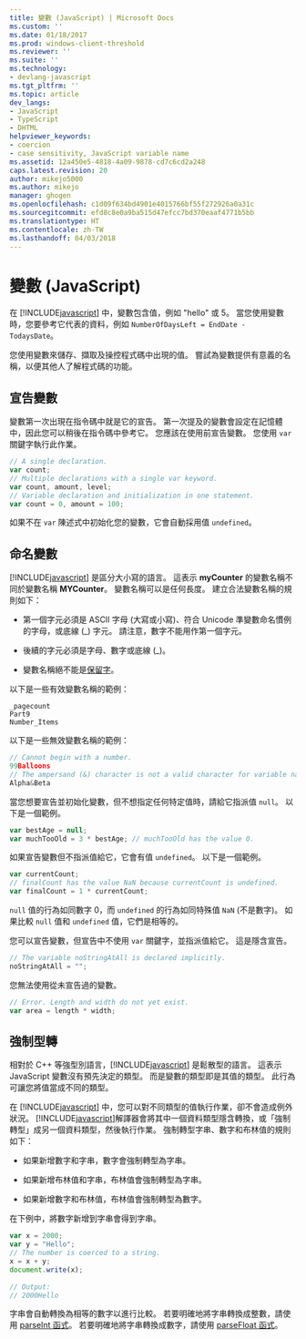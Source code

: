 ```yaml
---
title: 變數 (JavaScript) | Microsoft Docs
ms.custom: ''
ms.date: 01/18/2017
ms.prod: windows-client-threshold
ms.reviewer: ''
ms.suite: ''
ms.technology:
- devlang-javascript
ms.tgt_pltfrm: ''
ms.topic: article
dev_langs:
- JavaScript
- TypeScript
- DHTML
helpviewer_keywords:
- coercion
- case sensitivity, JavaScript variable name
ms.assetid: 12a450e5-4818-4a09-9878-cd7c6cd2a248
caps.latest.revision: 20
author: mikejo5000
ms.author: mikejo
manager: ghogen
ms.openlocfilehash: c1d09f634bd4901e4015766bf55f272926a0a31c
ms.sourcegitcommit: efd8c8e0a9ba515d47efcc7bd370eaaf4771b5bb
ms.translationtype: HT
ms.contentlocale: zh-TW
ms.lasthandoff: 04/03/2018
---
```

# <a name="variables-javascript"></a>變數 (JavaScript)
在 [!INCLUDE[javascript](../javascript/includes/javascript-md.md)] 中，變數包含值，例如 "hello" 或 5。 當您使用變數時，您要參考它代表的資料，例如 `NumberOfDaysLeft = EndDate - TodaysDate`。  
  
 您使用變數來儲存、擷取及操控程式碼中出現的值。 嘗試為變數提供有意義的名稱，以便其他人了解程式碼的功能。  
  
## <a name="declaring-variables"></a>宣告變數  
 變數第一次出現在指令碼中就是它的宣告。 第一次提及的變數會設定在記憶體中，因此您可以稍後在指令碼中參考它。 您應該在使用前宣告變數。 您使用 `var` 關鍵字執行此作業。  
  
```JavaScript  
// A single declaration.  
var count;    
// Multiple declarations with a single var keyword.  
var count, amount, level;      
// Variable declaration and initialization in one statement.  
var count = 0, amount = 100;   
```  
  
 如果不在 `var` 陳述式中初始化您的變數，它會自動採用值 `undefined`。  
  
## <a name="naming-variables"></a>命名變數  
 [!INCLUDE[javascript](../javascript/includes/javascript-md.md)] 是區分大小寫的語言。 這表示 **myCounter** 的變數名稱不同於變數名稱 **MYCounter**。 變數名稱可以是任何長度。 建立合法變數名稱的規則如下：  
  
-   第一個字元必須是 ASCII 字母 (大寫或小寫)、符合 Unicode 準變數命名慣例的字母，或底線 (_) 字元。 請注意，數字不能用作第一個字元。  
  
-   後續的字元必須是字母、數字或底線 (_)。  
  
-   變數名稱絕不能是[保留字](../javascript/reference/javascript-reserved-words.md)。  
  
 以下是一些有效變數名稱的範例：  
  
```  
_pagecount   
Part9   
Number_Items   
```  
  
 以下是一些無效變數名稱的範例：  
  
```JavaScript  
// Cannot begin with a number.   
99Balloons     
// The ampersand (&) character is not a valid character for variable names.   
Alpha&Beta   
```  
  
 當您想要宣告並初始化變數，但不想指定任何特定值時，請給它指派值 `null`。 以下是一個範例。  
  
```JavaScript  
var bestAge = null;  
var muchTooOld = 3 * bestAge; // muchTooOld has the value 0.  
```  
  
 如果宣告變數但不指派值給它，它會有值 `undefined`。 以下是一個範例。  
  
```JavaScript  
var currentCount;  
// finalCount has the value NaN because currentCount is undefined.  
var finalCount = 1 * currentCount;   
```  
  
 `null` 值的行為如同數字 0，而 `undefined` 的行為如同特殊值 `NaN` (不是數字)。 如果比較 `null` 值和 `undefined` 值，它們是相等的。  
  
 您可以宣告變數，但宣告中不使用 `var` 關鍵字，並指派值給它。 這是隱含宣告。  
  
```JavaScript  
// The variable noStringAtAll is declared implicitly.  
noStringAtAll = "";   
```  
  
 您無法使用從未宣告過的變數。  
  
```JavaScript  
// Error. Length and width do not yet exist.  
var area = length * width;   
```  
  
## <a name="coercion"></a>強制型轉  
 相對於 C++ 等強型別語言，[!INCLUDE[javascript](../javascript/includes/javascript-md.md)] 是鬆散型的語言。 這表示 JavaScript 變數沒有預先決定的類型。 而是變數的類型即是其值的類型。 此行為可讓您將值當成不同的類型。  
  
 在 [!INCLUDE[javascript](../javascript/includes/javascript-md.md)] 中，您可以對不同類型的值執行作業，卻不會造成例外狀況。 [!INCLUDE[javascript](../javascript/includes/javascript-md.md)]解譯器會將其中一個資料類型隱含轉換，或「強制轉型」成另一個資料類型，然後執行作業。 強制轉型字串、數字和布林值的規則如下：  
  
-   如果新增數字和字串，數字會強制轉型為字串。  
  
-   如果新增布林值和字串，布林值會強制轉型為字串。  
  
-   如果新增數字和布林值，布林值會強制轉型為數字。  
  
 在下例中，將數字新增到字串會得到字串。  
  
```JavaScript  
var x = 2000;  
var y = "Hello";  
// The number is coerced to a string.  
x = x + y;  
document.write(x);   
  
// Output:  
// 2000Hello  
```  
  
 字串會自動轉換為相等的數字以進行比較。 若要明確地將字串轉換成整數，請使用 [parseInt 函式](../javascript/reference/parseint-function-javascript.md)。 若要明確地將字串轉換成數字，請使用 [parseFloat 函式](../javascript/reference/parsefloat-function-javascript.md)。